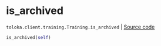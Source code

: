 # is_archived
`toloka.client.training.Training.is_archived` | [Source code](https://github.com/Toloka/toloka-kit/blob/v1.1.2/src/client/training.py#L123)

```python
is_archived(self)
```

